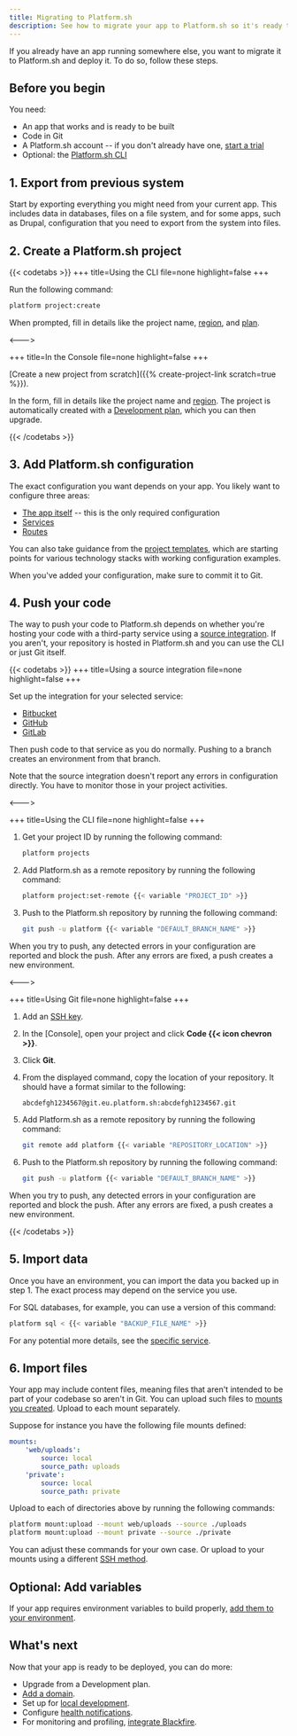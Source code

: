 ```yaml
---
title: Migrating to Platform.sh
description: See how to migrate your app to Platform.sh so it's ready to be deployed.
---
```


If you already have an app running somewhere else, you want to migrate it to Platform.sh and deploy it.
To do so, follow these steps.

## Before you begin

You need:

- An app that works and is ready to be built
- Code in Git
- A Platform.sh account -- if you don't already have one, [start a trial](https://auth.api.platform.sh/register?trial_type=general)
- Optional: the [Platform.sh CLI](../administration/cli/_index.md)

## 1. Export from previous system

Start by exporting everything you might need from your current app.
This includes data in databases, files on a file system,
and for some apps, such as Drupal, configuration that you need to export from the system into files.

## 2. Create a Platform.sh project

{{< codetabs >}}
+++
title=Using the CLI
file=none
highlight=false
+++

Run the following command:

```bash
platform project:create
```

When prompted, fill in details like the project name, [region](../development/regions.md), and [plan](../administration/pricing/_index.md).

<--->

+++
title=In the Console
file=none
highlight=false
+++

[Create a new project from scratch]({{% create-project-link scratch=true %}}).

In the form, fill in details like the project name and [region](../development/regions.md).
The project is automatically created with a [Development plan](../administration/pricing/_index.md),
which you can then upgrade.

{{< /codetabs >}}

## 3. Add Platform.sh configuration

The exact configuration you want depends on your app.
You likely want to configure three areas:

- [The app itself](../create-apps/_index.md) -- this is the only required configuration
- [Services](../add-services/_index.md)
- [Routes](../define-routes/_index.md)

You can also take guidance from the [project templates](../development/templates.md),
which are starting points for various technology stacks with working configuration examples.

When you've added your configuration, make sure to commit it to Git.

## 4. Push your code

The way to push your code to Platform.sh depends on
whether you're hosting your code with a third-party service using a [source integration](../integrations/source/_index.md).
If you aren't, your repository is hosted in Platform.sh
and you can use the CLI or just Git itself.

{{< codetabs >}}
+++
title=Using a source integration
file=none
highlight=false
+++

Set up the integration for your selected service:

- [Bitbucket](../integrations/source/bitbucket.md)
- [GitHub](../integrations/source/github.md)
- [GitLab](../integrations/source/gitlab.md)

Then push code to that service as you do normally.
Pushing to a branch creates an environment from that branch.

Note that the source integration doesn't report any errors in configuration directly.
You have to monitor those in your project activities.

<--->

+++
title=Using the CLI
file=none
highlight=false
+++

1. Get your project ID by running the following command:

   ```bash
   platform projects
   ```

2. Add Platform.sh as a remote repository by running the following command:

   ```bash
   platform project:set-remote {{< variable "PROJECT_ID" >}}
   ```

3. Push to the Platform.sh repository by running the following command:

   ```bash
   git push -u platform {{< variable "DEFAULT_BRANCH_NAME" >}}
   ```

When you try to push, any detected errors in your configuration are reported and block the push.
After any errors are fixed, a push creates a new environment.

<--->

+++
title=Using Git
file=none
highlight=false
+++

1. Add an [SSH key](../development/ssh/ssh-keys.md).
2. In the [Console], open your project and click **Code {{< icon chevron >}}**.
3. Click **Git**.
4. From the displayed command, copy the location of your repository.
   It should have a format similar to the following:

   ```text
   abcdefgh1234567@git.eu.platform.sh:abcdefgh1234567.git
   ```

5. Add Platform.sh as a remote repository by running the following command:

   ```bash
   git remote add platform {{< variable "REPOSITORY_LOCATION" >}}
   ```

6. Push to the Platform.sh repository by running the following command:

   ```bash
   git push -u platform {{< variable "DEFAULT_BRANCH_NAME" >}}
   ```

When you try to push, any detected errors in your configuration are reported and block the push.
After any errors are fixed, a push creates a new environment.

{{< /codetabs >}}

## 5. Import data

Once you have an environment, you can import the data you backed up in step 1.
The exact process may depend on the service you use.

For SQL databases, for example, you can use a version of this command:

```bash
platform sql < {{< variable "BACKUP_FILE_NAME" >}}
```

For any potential more details, see the [specific service](../add-services/_index.md).

## 6. Import files

Your app may include content files, meaning files that aren't intended to be part of your codebase so aren't in Git.
You can upload such files to [mounts you created](../create-apps/app-reference.md#mounts).
Upload to each mount separately.

Suppose for instance you have the following file mounts defined:

```yaml
mounts:
    'web/uploads':
        source: local
        source_path: uploads
    'private':
        source: local
        source_path: private
```

Upload to each of directories above by running the following commands:

```bash
platform mount:upload --mount web/uploads --source ./uploads
platform mount:upload --mount private --source ./private
```

You can adjust these commands for your own case.
Or upload to your mounts using a different [SSH method](../development/file-transfer.md#transfer-files-using-an-ssh-client).

## Optional: Add variables

If your app requires environment variables to build properly, [add them to your environment](../development/variables/set-variables.md).

## What's next

Now that your app is ready to be deployed, you can do more:

- Upgrade from a Development plan.
- [Add a domain](../domains/steps/_index.md).
- Set up for [local development](../development/local/_index.md).
- Configure [health notifications](../integrations/notifications.md).
- For monitoring and profiling, [integrate Blackfire](../increase-observability/integrate-observability/blackfire.md).
